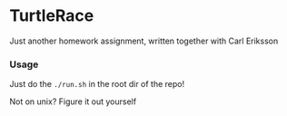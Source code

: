 # TurtleRace
Just another homework assignment, written together with Carl Eriksson

### Usage
Just do the `./run.sh` in the root dir of the repo!

Not on unix? Figure it out yourself
